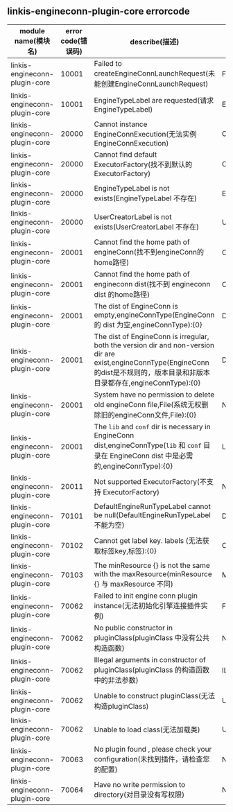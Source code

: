 ## linkis-engineconn-plugin-core  errorcode

| module name(模块名) | error code(错误码)  | describe(描述) |enumeration name(枚举)| Exception Class(类名)|
| -------- | -------- | ----- |-----|-----|
|linkis-engineconn-plugin-core |10001|Failed to createEngineConnLaunchRequest(未能创建EngineConnLaunchRequest)|FAILED_CREATE_ELR|EngineconnCoreErrorCodeSummary|
|linkis-engineconn-plugin-core |10001|EngineTypeLabel are requested(请求 EngineTypeLabel)|ETL_REQUESTED|EngineconnCoreErrorCodeSummary|
|linkis-engineconn-plugin-core |20000|Cannot instance EngineConnExecution(无法实例 EngineConnExecution)|CANNOT_INSTANCE_ECE|EngineconnCoreErrorCodeSummary|
|linkis-engineconn-plugin-core |20000|Cannot find default ExecutorFactory(找不到默认的 ExecutorFactory)|CANNOT_DEFAULT_EF|EngineconnCoreErrorCodeSummary|
|linkis-engineconn-plugin-core |20000|EngineTypeLabel is not exists(EngineTypeLabel 不存在)|ETL_NOT_EXISTS|EngineconnCoreErrorCodeSummary|
|linkis-engineconn-plugin-core |20000|UserCreatorLabel is not exists(UserCreatorLabel 不存在)|UCL_NOT_EXISTS|EngineconnCoreErrorCodeSummary|
|linkis-engineconn-plugin-core |20001|Cannot find the home path of engineConn(找不到engineConn的home路径)|CANNOT_HOME_PATH_EC|EngineconnCoreErrorCodeSummary|
|linkis-engineconn-plugin-core |20001|Cannot find the home path of engineconn dist(找不到 engineconn dist 的home路径)|CANNOT_HOME_PATH_DIST|EngineconnCoreErrorCodeSummary|
|linkis-engineconn-plugin-core |20001|The dist of EngineConn is empty,engineConnType(EngineConn 的 dist 为空,engineConnType):{0}|DIST_IS_EMPTY|EngineconnCoreErrorCodeSummary|
|linkis-engineconn-plugin-core |20001|The dist of EngineConn is irregular, both the version dir and non-version dir are exist,engineConnType(EngineConn的dist是不规则的，版本目录和非版本目录都存在,engineConnType):{0}|DIST_IRREGULAR_EXIST|EngineconnCoreErrorCodeSummary|
|linkis-engineconn-plugin-core |20001|System have no permission to delete old engineConn file,File(系统无权删除旧的engineConn文件,File):{0}|NO_PERMISSION_FILE|EngineconnCoreErrorCodeSummary|
|linkis-engineconn-plugin-core |20001| The `lib` and `conf` dir is necessary in EngineConn dist,engineConnType(`lib` 和 `conf` 目录在 EngineConn dist 中是必需的,engineConnType):{0}|LIB_CONF_DIR_NECESSARY|EngineconnCoreErrorCodeSummary|
|linkis-engineconn-plugin-core |20011| Not supported ExecutorFactory(不支持 ExecutorFactory)|NOT_SUPPORTED_EF|EngineconnCoreErrorCodeSummary|
|linkis-engineconn-plugin-core |70101| DefaultEngineRunTypeLabel cannot be null(DefaultEngineRunTypeLabel 不能为空)|DERTL_CANNOT_NULL|EngineconnCoreErrorCodeSummary|
|linkis-engineconn-plugin-core |70102|Cannot get label key. labels (无法获取标签key,标签):{0}|CANNOT_GET_LABEL_KEY|EngineconnCoreErrorCodeSummary|
|linkis-engineconn-plugin-core |70103|The minResource {} is not the same with the maxResource(minResource {} 与 maxResource 不同)|MINRESOURCE_MAXRESOURCE_NO_SAME|EngineconnCoreErrorCodeSummary|
|linkis-engineconn-plugin-core |70062|Failed to init engine conn plugin instance(无法初始化引擎连接插件实例)|FAILED_ENGINE_INSTANCE|EngineconnCoreErrorCodeSummary|
|linkis-engineconn-plugin-core |70062|No public constructor in pluginClass(pluginClass 中没有公共构造函数)|NO_PUBLIC_CONSTRUCTOR|EngineconnCoreErrorCodeSummary|
|linkis-engineconn-plugin-core |70062|Illegal arguments in constructor of pluginClass(pluginClass 的构造函数中的非法参数)|ILLEGAL_ARGUMENTS|EngineconnCoreErrorCodeSummary|
|linkis-engineconn-plugin-core |70062|Unable to construct pluginClass(无法构造pluginClass)|UNABLE_PLUGINCLASS|EngineconnCoreErrorCodeSummary|
|linkis-engineconn-plugin-core |70062|Unable to load class(无法加载类)|UNABLE_CLASS|EngineconnCoreErrorCodeSummary|
|linkis-engineconn-plugin-core |70063|No plugin found , please check your configuration(未找到插件，请检查您的配置)|NO_PLUGIN_FOUND|EngineconnCoreErrorCodeSummary|
|linkis-engineconn-plugin-core |70064|Have no write permission to directory(对目录没有写权限)|NO_WRITE_PERMISSION|EngineconnCoreErrorCodeSummary|


